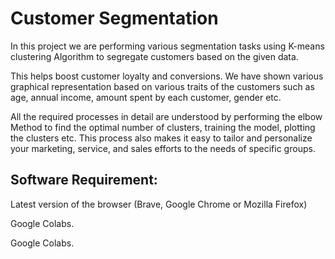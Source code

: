 # Customer Segmentation

In this project we are performing various segmentation tasks using K-means clustering Algorithm to segregate customers based on the given data. 

This helps boost customer loyalty and conversions. We have shown various graphical representation based on various traits of the customers such as age, annual income, amount spent by each customer, gender etc. 

All the required processes in detail are understood by performing the elbow Method to find the optimal number of clusters, training the model, plotting the clusters etc. This process also makes it easy to tailor and personalize your marketing, service, and sales efforts to the needs of specific groups. 

## Software Requirement:

Latest version of the browser (Brave, Google Chrome or Mozilla Firefox) 

Google Colabs. 

Google Colabs. 


